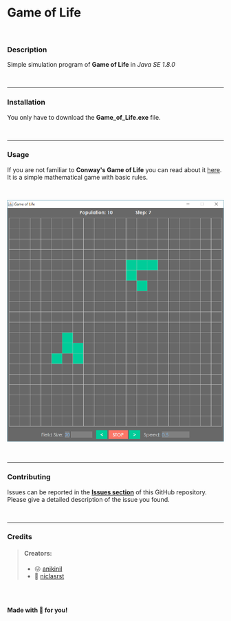 # Game of Life

<br/>

### Description
Simple simulation program of **Game of Life** in *Java SE 1.8.0* 

<br/>

------
### Installation
You only have to download the **Game_of_Life.exe** file.

<br/>

------
### Usage
If you are not familiar to **Conway's Game of Life** you can read about it [here](https://en.wikipedia.org/wiki/Conway%27s_Game_of_Life). <br/> 
It is a simple mathematical game with basic rules.

<br/>

![alt text](https://github.com/anikinil/Game-of-Life/blob/master/GameofLifeScreenshot.PNG?raw=true "Game of Life - Screenshot")

<br/>

------
### Contributing
Issues can be reported in the [**Issues section**](https://github.com/niclasrst/Game-of-Life/issues) of this GitHub repository. <br/>
Please give a detailed description of the issue you found.

<br/>

------
### Credits
> #### Creators: 
> - :stuck_out_tongue_winking_eye: [anikinil](https://github.com/anikinil)
> - :thinking: [niclasrst](https://github.com/niclasrst)

<br/>
<br/>

**Made with :sparkling_heart: for you!**
